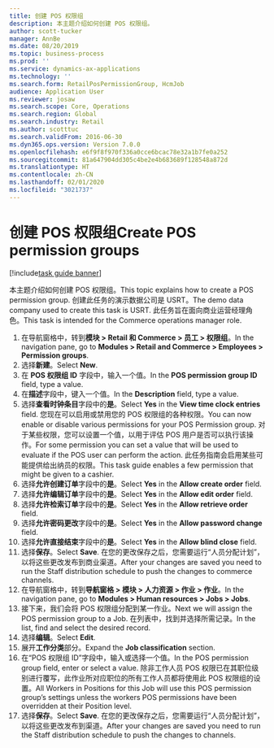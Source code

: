 ```yaml
---
title: 创建 POS 权限组
description: 本主题介绍如何创建 POS 权限组。
author: scott-tucker
manager: AnnBe
ms.date: 08/20/2019
ms.topic: business-process
ms.prod: ''
ms.service: dynamics-ax-applications
ms.technology: ''
ms.search.form: RetailPosPermissionGroup, HcmJob
audience: Application User
ms.reviewer: josaw
ms.search.scope: Core, Operations
ms.search.region: Global
ms.search.industry: Retail
ms.author: scotttuc
ms.search.validFrom: 2016-06-30
ms.dyn365.ops.version: Version 7.0.0
ms.openlocfilehash: e6f9f8f970f336a0cce6bcac78e32a1b7fe0a252
ms.sourcegitcommit: 81a647904dd305c4be2e4b683689f128548a872d
ms.translationtype: HT
ms.contentlocale: zh-CN
ms.lasthandoff: 02/01/2020
ms.locfileid: "3021737"
---
```

# <a name="create-pos-permission-groups"></a><span data-ttu-id="8728c-103">创建 POS 权限组</span><span class="sxs-lookup"><span data-stu-id="8728c-103">Create POS permission groups</span></span>

[!include[task guide banner](../includes/task-guide-banner.md)]

<span data-ttu-id="8728c-104">本主题介绍如何创建 POS 权限组。</span><span class="sxs-lookup"><span data-stu-id="8728c-104">This topic explains how to create a POS permission group.</span></span> <span data-ttu-id="8728c-105">创建此任务的演示数据公司是 USRT。</span><span class="sxs-lookup"><span data-stu-id="8728c-105">The demo data company used to create this task is USRT.</span></span> <span data-ttu-id="8728c-106">此任务旨在面向商业运营经理角色。</span><span class="sxs-lookup"><span data-stu-id="8728c-106">This task is intended for the Commerce operations manager role.</span></span>

1. <span data-ttu-id="8728c-107">在导航窗格中，转到**模块 > Retail 和 Commerce > 员工 > 权限组**。</span><span class="sxs-lookup"><span data-stu-id="8728c-107">In the navigation pane, go to **Modules > Retail and Commerce > Employees > Permission groups**.</span></span>
2. <span data-ttu-id="8728c-108">选择**新建**。</span><span class="sxs-lookup"><span data-stu-id="8728c-108">Select **New**.</span></span>
3. <span data-ttu-id="8728c-109">在 **POS 权限组 ID** 字段中，输入一个值。</span><span class="sxs-lookup"><span data-stu-id="8728c-109">In the **POS permission group ID** field, type a value.</span></span>
4. <span data-ttu-id="8728c-110">在**描述**字段中，键入一个值。</span><span class="sxs-lookup"><span data-stu-id="8728c-110">In the **Description** field, type a value.</span></span>
5. <span data-ttu-id="8728c-111">选择**查看时钟条目**字段中的**是**。</span><span class="sxs-lookup"><span data-stu-id="8728c-111">Select **Yes** in the **View time clock entries** field.</span></span> <span data-ttu-id="8728c-112">您现在可以启用或禁用您的 POS 权限组的各种权限。</span><span class="sxs-lookup"><span data-stu-id="8728c-112">You can now enable or disable various permissions for your POS Permission group.</span></span> <span data-ttu-id="8728c-113">对于某些权限，您可以设置一个值，以用于评估 POS 用户是否可以执行该操作。</span><span class="sxs-lookup"><span data-stu-id="8728c-113">For some permission you can set a value that will be used to evaluate if the POS user can perform the action.</span></span> <span data-ttu-id="8728c-114">此任务指南会启用某些可能提供给出纳员的权限。</span><span class="sxs-lookup"><span data-stu-id="8728c-114">This task guide enables a few permission that might be given to a cashier.</span></span>  
6. <span data-ttu-id="8728c-115">选择**允许创建订单**字段中的**是**。</span><span class="sxs-lookup"><span data-stu-id="8728c-115">Select **Yes** in the **Allow create order** field.</span></span>
7. <span data-ttu-id="8728c-116">选择**允许编辑订单**字段中的**是**。</span><span class="sxs-lookup"><span data-stu-id="8728c-116">Select **Yes** in the **Allow edit order** field.</span></span>
8. <span data-ttu-id="8728c-117">选择**允许检索订单**字段中的**是**。</span><span class="sxs-lookup"><span data-stu-id="8728c-117">Select **Yes** in the **Allow retrieve order** field.</span></span>
9. <span data-ttu-id="8728c-118">选择**允许密码更改**字段中的**是**。</span><span class="sxs-lookup"><span data-stu-id="8728c-118">Select **Yes** in the **Allow password change** field.</span></span>
10. <span data-ttu-id="8728c-119">选择**允许直接结束**字段中的**是**。</span><span class="sxs-lookup"><span data-stu-id="8728c-119">Select **Yes** in the **Allow blind close** field.</span></span>
11. <span data-ttu-id="8728c-120">选择**保存**。</span><span class="sxs-lookup"><span data-stu-id="8728c-120">Select **Save**.</span></span> <span data-ttu-id="8728c-121">在您的更改保存之后，您需要运行“人员分配计划”，以将这些更改发布到商业渠道。</span><span class="sxs-lookup"><span data-stu-id="8728c-121">After your changes are saved you need to run the Staff distribution schedule to push the changes to commerce channels.</span></span> 
12. <span data-ttu-id="8728c-122">在导航窗格中，转到**导航窗格 > 模块 > 人力资源 > 作业 > 作业**。</span><span class="sxs-lookup"><span data-stu-id="8728c-122">In the navigation pane, go to **Modules > Human resources > Jobs > Jobs**.</span></span>
13. <span data-ttu-id="8728c-123">接下来，我们会将 POS 权限组分配到某一作业。</span><span class="sxs-lookup"><span data-stu-id="8728c-123">Next we will assign the POS permission group to a Job.</span></span> <span data-ttu-id="8728c-124">在列表中，找到并选择所需记录。</span><span class="sxs-lookup"><span data-stu-id="8728c-124">In the list, find and select the desired record.</span></span>
14. <span data-ttu-id="8728c-125">选择**编辑**。</span><span class="sxs-lookup"><span data-stu-id="8728c-125">Select **Edit**.</span></span>
15. <span data-ttu-id="8728c-126">展开**工作分类**部分。</span><span class="sxs-lookup"><span data-stu-id="8728c-126">Expand the **Job classification** section.</span></span>
16. <span data-ttu-id="8728c-127">在“POS 权限组 ID”字段中，输入或选择一个值。</span><span class="sxs-lookup"><span data-stu-id="8728c-127">In the POS permission group field, enter or select a value.</span></span> <span data-ttu-id="8728c-128">除非工作人员 POS 权限已在其职位级别进行覆写，此作业所对应职位的所有工作人员都将使用此 POS 权限组的设置。</span><span class="sxs-lookup"><span data-stu-id="8728c-128">All Workers in Positions for this Job will use this POS permission group’s settings unless the workers POS permissions have been overridden at their Position level.</span></span>  
17. <span data-ttu-id="8728c-129">选择**保存**。</span><span class="sxs-lookup"><span data-stu-id="8728c-129">Select **Save**.</span></span> <span data-ttu-id="8728c-130">在您的更改保存之后，您需要运行“人员分配计划”，以将这些更改发布到渠道。</span><span class="sxs-lookup"><span data-stu-id="8728c-130">After your changes are saved you need to run the Staff distribution schedule to push the changes to channels.</span></span>  

